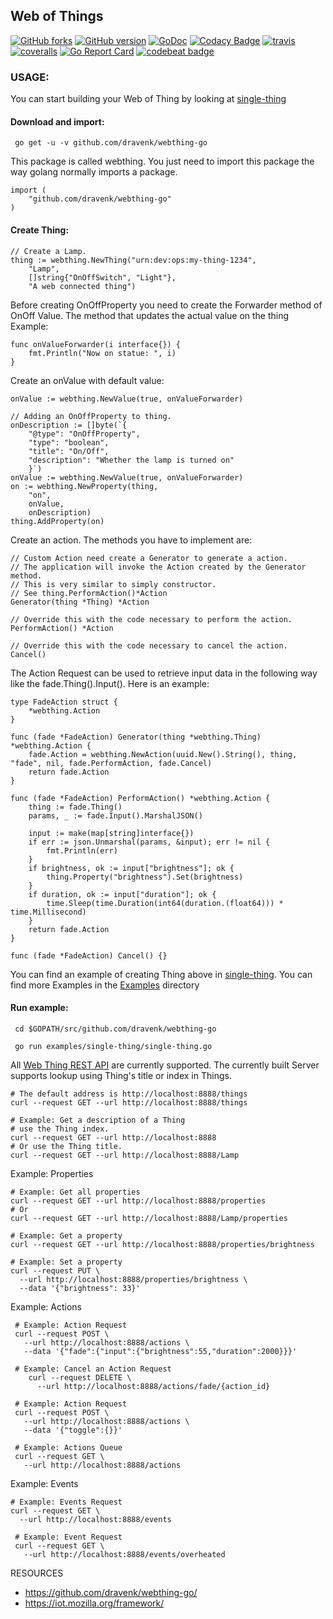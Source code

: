 Web of Things 
---
 [![GitHub forks](https://img.shields.io/github/forks/dravenk/webthing-go.svg?style=social&label=Fork&maxAge=2592000)](https://GitHub.com/dravenk/webthing-go/network/)
 [![GitHub version](https://badge.fury.io/gh/dravenk%2Fwebthing-go.svg)](https://badge.fury.io/gh/dravenk%2Fwebthing-go)
 [![GoDoc](https://godoc.org/github.com/dravenk/webthing-go?status.png)](https://godoc.org/github.com/dravenk/webthing-go) 
 [![Codacy Badge](https://api.codacy.com/project/badge/Grade/bef38274a3cb4156b374bb76dc1670e5)](https://www.codacy.com/manual/dravenk/webthing-go?utm_source=github.com&amp;utm_medium=referral&amp;utm_content=dravenk/webthing-go&amp;utm_campaign=Badge_Grade) 
 [![travis](https://api.travis-ci.org/dravenk/webthing-go.svg?branch=master)](https://travis-ci.com/dravenk/webthing-go) 
 [![coveralls](https://coveralls.io/repos/dravenk/webthing-go/badge.svg?branch=master&service=github)](https://coveralls.io/github/dravenk/webthing-go?branch=master)
 [![Go Report Card](https://goreportcard.com/badge/github.com/dravenk/webthing-go)](https://goreportcard.com/report/github.com/dravenk/webthing-go)
 [![codebeat badge](https://codebeat.co/badges/090b9189-b20c-4910-8ff2-d7c12a28e55f)](https://codebeat.co/projects/github-com-dravenk-webthing-go-master)

### USAGE:  

You can start building your Web of Thing by looking at [single-thing](https://github.com/dravenk/webthing-go/blob/master/examples/single-thing/single-thing.go)

#### Download and import:
```
 go get -u -v github.com/dravenk/webthing-go

```
This package is called webthing. You just need to import this package the way golang normally imports a package.

```
import (
	"github.com/dravenk/webthing-go"
)
```

#### Create Thing:
```
// Create a Lamp.
thing := webthing.NewThing("urn:dev:ops:my-thing-1234",
	"Lamp",
	[]string{"OnOffSwitch", "Light"},
	"A web connected thing")

```
Before creating OnOffProperty you need to create the Forwarder method of OnOff Value. The method that updates the actual value on the thing
Example:
```
func onValueForwarder(i interface{}) {
    fmt.Println("Now on statue: ", i)
}
```
Create an onValue with default value:
```
onValue := webthing.NewValue(true, onValueForwarder)
```
```
// Adding an OnOffProperty to thing.
onDescription := []byte(`{
    "@type": "OnOffProperty",
    "type": "boolean",
    "title": "On/Off",
    "description": "Whether the lamp is turned on"
    }`)
onValue := webthing.NewValue(true, onValueForwarder)
on := webthing.NewProperty(thing,
	"on",
	onValue,
	onDescription)
thing.AddProperty(on)
```
Create an action. The methods you have to implement are:
```
// Custom Action need create a Generator to generate a action.
// The application will invoke the Action created by the Generator method.
// This is very similar to simply constructor.
// See thing.PerformAction()*Action
Generator(thing *Thing) *Action

// Override this with the code necessary to perform the action.
PerformAction() *Action

// Override this with the code necessary to cancel the action.
Cancel()
```
The Action Request can be used to retrieve input data in the following way like the fade.Thing().Input(). Here is an example:
```
type FadeAction struct {
	*webthing.Action
}

func (fade *FadeAction) Generator(thing *webthing.Thing) *webthing.Action {
	fade.Action = webthing.NewAction(uuid.New().String(), thing, "fade", nil, fade.PerformAction, fade.Cancel)
	return fade.Action
}

func (fade *FadeAction) PerformAction() *webthing.Action {
	thing := fade.Thing()
	params, _ := fade.Input().MarshalJSON()

	input := make(map[string]interface{})
	if err := json.Unmarshal(params, &input); err != nil {
		fmt.Println(err)
	}
	if brightness, ok := input["brightness"]; ok {
		thing.Property("brightness").Set(brightness)
	}
	if duration, ok := input["duration"]; ok {
		time.Sleep(time.Duration(int64(duration.(float64))) * time.Millisecond)
	}
	return fade.Action
}

func (fade *FadeAction) Cancel() {}
```

You can find an example of creating Thing above in [single-thing](https://github.com/dravenk/webthing-go/blob/master/examples/single-thing/single-thing.go). 
You can find more Examples in the [Examples](https://github.com/dravenk/webthing-go/tree/master/examples) directory

#### Run example:

```
 cd $GOPATH/src/github.com/dravenk/webthing-go
 
 go run examples/single-thing/single-thing.go
 ```
 
 All [Web Thing REST API](https://iot.mozilla.org/wot/#web-thing-rest-api) are currently supported.
 The currently built Server supports lookup using Thing's title or index in Things.
 
 ```
 # The default address is http://localhost:8888/things
 curl --request GET --url http://localhost:8888/things
 
 # Example: Get a description of a Thing
 # use the Thing index.
 curl --request GET --url http://localhost:8888
 # Or use the Thing title.
 curl --request GET --url http://localhost:8888/Lamp
```

 Example: Properties
 ```
 # Example: Get all properties
 curl --request GET --url http://localhost:8888/properties
 # Or
 curl --request GET --url http://localhost:8888/Lamp/properties

 # Example: Get a property
 curl --request GET --url http://localhost:8888/properties/brightness
 
 # Example: Set a property
 curl --request PUT \
   --url http://localhost:8888/properties/brightness \
   --data '{"brightness": 33}'
```

 Example: Actions 
```
 # Example: Action Request
 curl --request POST \
   --url http://localhost:8888/actions \
   --data '{"fade":{"input":{"brightness":55,"duration":2000}}}'

 # Example: Cancel an Action Request
    curl --request DELETE \
      --url http://localhost:8888/actions/fade/{action_id}

 # Example: Action Request
 curl --request POST \
   --url http://localhost:8888/actions \
   --data '{"toggle":{}}'

 # Example: Actions Queue
 curl --request GET \
   --url http://localhost:8888/actions
 ```

 Example: Events
 ```  
 # Example: Events Request
 curl --request GET \
   --url http://localhost:8888/events
   
  # Example: Event Request
  curl --request GET \
    --url http://localhost:8888/events/overheated
```







RESOURCES
* https://github.com/dravenk/webthing-go/
* https://iot.mozilla.org/framework/
